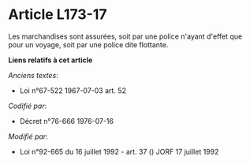 # Article L173-17

Les marchandises sont assurées, soit par une police n'ayant d'effet que pour un voyage, soit par une police dite flottante.

**Liens relatifs à cet article**

_Anciens textes_:

  - Loi n°67-522 1967-07-03 art. 52

_Codifié par_:

  - Décret n°76-666 1976-07-16

_Modifié par_:

  - Loi n°92-665 du 16 juillet 1992 - art. 37 () JORF 17 juillet 1992
